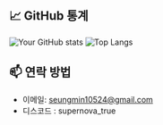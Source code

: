 ## 📈 GitHub 통계
![Your GitHub stats](https://github-readme-stats.vercel.app/api?username=nova524&show_icons=true&theme=radical)
![Top Langs](https://github-readme-stats.vercel.app/api/top-langs/?username=nova524&layout=compact&theme=radical)

## 📫 연락 방법

- 이메일: seungmin10524@gmail.com
- 디스코드 : supernova_true
